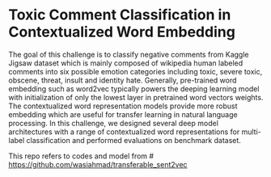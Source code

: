 # Toxic Comment Classification in Contextualized Word Embedding

The goal of this challenge is to classify negative comments from Kaggle Jigsaw dataset which is mainly composed of wikipedia human labeled comments into six possible emotion categories including toxic, severe toxic, obscene, threat, insult and identity hate. Generally, pre-trained word embedding such as word2vec typically powers the deeping learning model with initialization of only the lowest layer in pretrained word vectors weights. The contextualized word representation models provide more robust embedding which are useful for transfer learning in natural language processing. In this challenge, we designed several deep model architectures with a range of contextualized word representations for multi-label classification and performed evaluations on benchmark dataset.

This repo refers to codes and model from # https://github.com/wasiahmad/transferable_sent2vec
